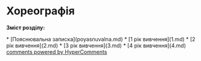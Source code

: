 <div id="hypercomments_widget" class="js-hypercomments-widget invisible"></div>

# Хореографія

<p><b>Зміст розділу:</b></p>
* [Пояснювальна записка](poyasnuvalna.md)
  * [1 рік вивчення](1.md)
  * [2 рік вивчення](2.md)
  * [3 рік вивчення](3.md)
  * [4 рік вивчення](4.md)

<div class="js-hypercomments-container">
<a href="http://hypercomments.com" class="hc-link" title="comments widget">comments powered by HyperComments</a>
</div>